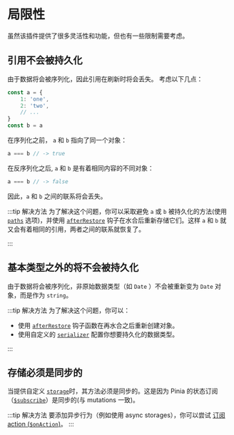 # 局限性

虽然该插件提供了很多灵活性和功能，但也有一些限制需要考虑。

## 引用不会被持久化

由于数据将会被序列化，因此引用在刷新时将会丢失。
考虑以下几点：

```ts
const a = {
	1: 'one',
	2: 'two',
	// ...
}
const b = a
```

在序列化之前， `a` 和 `b` 指向了同一个对象：

```ts
a === b // -> true
```

在反序列化之后, `a` 和 `b` 是有着相同内容的不同对象：

```ts
a === b // -> false
```

因此，`a` 和 `b` 之间的联系将会丢失。

:::tip 解决方法
为了解决这个问题，你可以采取避免 `a` 或 `b` 被持久化的方法(使用 [`paths`](/zh/guide/config#paths) 选项)，并使用 [`afterRestore`](/zh/guide/config#afterrestore) 钩子在水合后重新存储它们。这样 `a` 和 `b` 就又会有着相同的引用，两者之间的联系就恢复了。

:::

## 基本类型之外的将不会被持久化

由于数据将会被序列化，非原始数据类型（如 `Date` ）不会被重新变为 `Date` 对象，而是作为 `string`。

:::tip 解决方法
为了解决这个问题，你可以：

-   使用 [`afterRestore`](/zh/guide/config#afterrestore) 钩子函数在再水合之后重新创建对象。
-   使用自定义的 [`serializer`](/zh/guide/config#serializer) 配置你想要持久化的数据类型。

:::

## 存储必须是同步的

当提供自定义 [`storage`](/zh/guide/config#storage)时，其方法必须是同步的。这是因为 Pinia 的状态订阅（[`$subscribe`](https://pinia.vuejs.org/core-concepts/state#subscribing-to-the-state)）是同步的(与 mutations 一致)。

:::tip 解决方法
要添加异步行为（例如使用 async storages），你可以尝试 [订阅 action (`$onAction`)](https://pinia.vuejs.org/core-concepts/actions.html#subscribing-to-actions)。
:::
